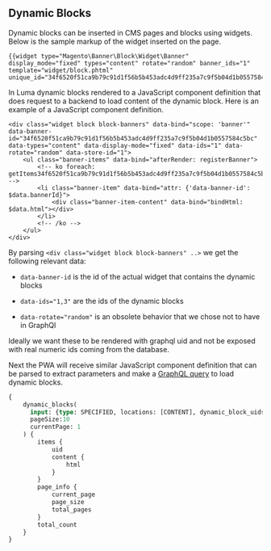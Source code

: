 ## Dynamic Blocks

Dynamic blocks can be inserted in CMS pages and blocks using widgets. Below is the sample markup of the widget inserted on the page.

```
{{widget type="Magento\Banner\Block\Widget\Banner" display_mode="fixed" types="content" rotate="random" banner_ids="1" template="widget/block.phtml" unique_id="34f6520f51ca9b79c91d1f56b5b453adc4d9ff235a7c9f5b04d1b0557584c5bc"}}
```

In Luma dynamic blocks rendered to a JavaScript component definition that does request to a backend to load content of the dynamic block. Here is an example of a JavaScript component definition.

```
<div class="widget block block-banners" data-bind="scope: 'banner'" data-banner-id="34f6520f51ca9b79c91d1f56b5b453adc4d9ff235a7c9f5b04d1b0557584c5bc" data-types="content" data-display-mode="fixed" data-ids="1" data-rotate="random" data-store-id="1">
    <ul class="banner-items" data-bind="afterRender: registerBanner">
        <!-- ko foreach: getItems34f6520f51ca9b79c91d1f56b5b453adc4d9ff235a7c9f5b04d1b0557584c5bc() -->
        <li class="banner-item" data-bind="attr: {'data-banner-id': $data.bannerId}">
            <div class="banner-item-content" data-bind="bindHtml: $data.html"></div>
        </li>
        <!-- /ko -->
    </ul>
</div>
```
By parsing `<div class="widget block block-banners" ..>` we get the following relevant data:

* `data-banner-id` is the id of the actual widget that contains the dynamic blocks

* `data-ids="1,3"` are the ids of the dynamic blocks

* `data-rotate="random"` is an obsolete behavior that we chose not to have in GraphQl


Ideally we want these to be rendered with graphql uid and not be exposed with real numeric ids coming from the database. 

Next the PWA will receive similar JavaScript component definition that can be parsed to extract parameters and make a [GraphQL query](./dynamic-blocks.graphqls) to load dynamic blocks.

```graphql
{
    dynamic_blocks(
      input: {type: SPECIFIED, locations: [CONTENT], dynamic_block_uids: ["MQ==", "Mg=="]}
      pageSize:10
      currentPage: 1
    ) {
        items {
            uid
            content {
                html
            }
        }
        page_info {
            current_page
            page_size
            total_pages
        }
        total_count
    }
}
```
